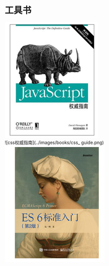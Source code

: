 # 工具书

![js权威指南](../images/books/js_guide.png)  
 ![css权威指南](../images/books/css_ guide.png)  
![ES6](../images/books/ES6.png)

